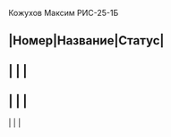 Кожухов Максим РИС-25-1Б 

|Номер|Название|Статус|
----------------------
| | |
---------------------
| | |
----------------
| | |
